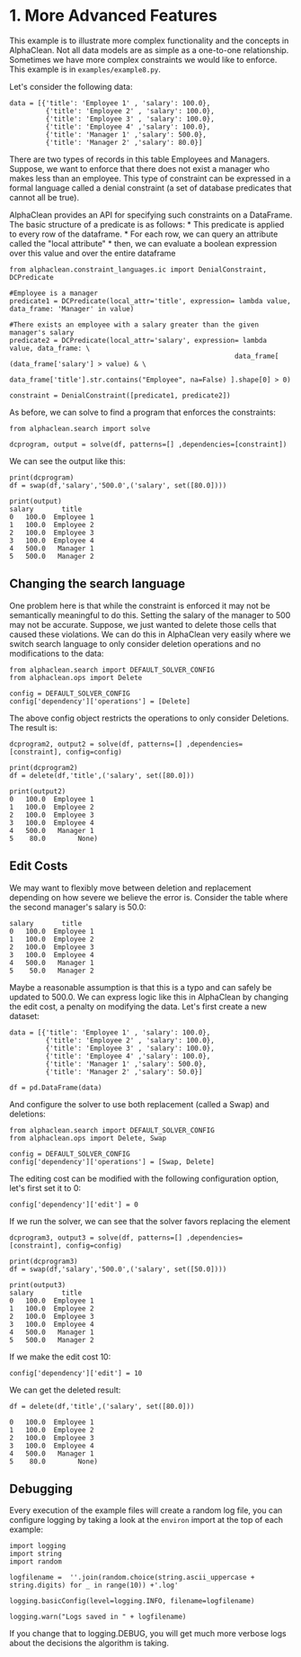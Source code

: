 # 1. More Advanced Features
This example is to illustrate more complex functionality and the concepts in AlphaClean. Not all data models are as simple as a one-to-one relationship. Sometimes we have more complex constraints we would like to enforce. This example is in `examples/example8.py`.

Let's consider the following data:
```
data = [{'title': 'Employee 1' , 'salary': 100.0}, 
         {'title': 'Employee 2' , 'salary': 100.0},
         {'title': 'Employee 3' , 'salary': 100.0},
         {'title': 'Employee 4' ,'salary': 100.0},
         {'title': 'Manager 1' ,'salary': 500.0},
         {'title': 'Manager 2' ,'salary': 80.0}]
```
There are two types of records in this table Employees and Managers. Suppose, we want to enforce that there does not exist a manager who makes less than an employee. This type of constraint can be expressed in a formal language called a denial constraint (a set of database predicates that cannot all be true).

AlphaClean provides an API for specifying such constraints on a DataFrame.
The basic structure of a predicate is as follows:
    * This predicate is applied to every row of the dataframe.
    * For each row, we can query an attribute called the "local attribute"
    * then, we can evaluate a boolean expression over this value and over the entire dataframe

```
from alphaclean.constraint_languages.ic import DenialConstraint, DCPredicate

#Employee is a manager
predicate1 = DCPredicate(local_attr='title', expression= lambda value, data_frame: 'Manager' in value)

#There exists an employee with a salary greater than the given manager's salary
predicate2 = DCPredicate(local_attr='salary', expression= lambda value, data_frame: \
                                                        data_frame[ (data_frame['salary'] > value) & \
                                                        data_frame['title'].str.contains("Employee", na=False) ].shape[0] > 0)

constraint = DenialConstraint([predicate1, predicate2])                                                    
```

As before, we can solve to find a program that enforces the constraints:
```
from alphaclean.search import solve

dcprogram, output = solve(df, patterns=[] ,dependencies=[constraint])
```
We can see the output like this:
```
print(dcprogram)
df = swap(df,'salary','500.0',('salary', set([80.0])))

print(output)
salary       title
0   100.0  Employee 1
1   100.0  Employee 2
2   100.0  Employee 3
3   100.0  Employee 4
4   500.0   Manager 1
5   500.0   Manager 2
```

## Changing the search language

One problem here is that while the constraint is enforced it may not be semantically meaningful to do this. Setting the salary of the manager to 500 may not be accurate. Suppose, we just wanted to delete those cells that caused these violations. We can do this in AlphaClean very easily where we switch search language to only consider deletion operations and no modifications to the data:
```
from alphaclean.search import DEFAULT_SOLVER_CONFIG
from alphaclean.ops import Delete

config = DEFAULT_SOLVER_CONFIG
config['dependency']['operations'] = [Delete]
```
The above config object restricts the operations to only consider Deletions. 
The result is:
```
dcprogram2, output2 = solve(df, patterns=[] ,dependencies=[constraint], config=config)

print(dcprogram2)
df = delete(df,'title',('salary', set([80.0]))

print(output2)
0   100.0  Employee 1
1   100.0  Employee 2
2   100.0  Employee 3
3   100.0  Employee 4
4   500.0   Manager 1
5    80.0        None)
```

## Edit Costs
We may want to flexibly move between deletion and replacement depending on how severe we believe the error is. Consider the table where the second manager's salary is 50.0:
```
salary       title
0   100.0  Employee 1
1   100.0  Employee 2
2   100.0  Employee 3
3   100.0  Employee 4
4   500.0   Manager 1
5    50.0   Manager 2
```
Maybe a reasonable assumption is that this is a typo and can safely be updated to 500.0. We can express logic like this in AlphaClean by changing the edit cost, a penalty on modifying the data. Let's first create a new dataset:
```
data = [{'title': 'Employee 1' , 'salary': 100.0}, 
         {'title': 'Employee 2' , 'salary': 100.0},
         {'title': 'Employee 3' , 'salary': 100.0},
         {'title': 'Employee 4' ,'salary': 100.0},
         {'title': 'Manager 1' ,'salary': 500.0},
         {'title': 'Manager 2' ,'salary': 50.0}]

df = pd.DataFrame(data)
```

And configure the solver to use both replacement (called a Swap) and deletions:
```
from alphaclean.search import DEFAULT_SOLVER_CONFIG
from alphaclean.ops import Delete, Swap

config = DEFAULT_SOLVER_CONFIG
config['dependency']['operations'] = [Swap, Delete]
```

The editing cost can be modified with the following configuration option, let's first set it to 0:
```
config['dependency']['edit'] = 0
```
If we run the solver, we can see that the solver favors replacing the element
```
dcprogram3, output3 = solve(df, patterns=[] ,dependencies=[constraint], config=config)

print(dcprogram3)
df = swap(df,'salary','500.0',('salary', set([50.0])))   

print(output3)
salary       title
0   100.0  Employee 1
1   100.0  Employee 2
2   100.0  Employee 3
3   100.0  Employee 4
4   500.0   Manager 1
5   500.0   Manager 2
```

If we make the edit cost 10:
```
config['dependency']['edit'] = 10
```

We can get the deleted result:
```
df = delete(df,'title',('salary', set([80.0]))

0   100.0  Employee 1
1   100.0  Employee 2
2   100.0  Employee 3
3   100.0  Employee 4
4   500.0   Manager 1
5    80.0        None)
```

## Debugging
Every execution of the example files will create a random log file, you can configure logging by taking a look at the `environ` import at the top of each example:
```
import logging 
import string
import random

logfilename =  ''.join(random.choice(string.ascii_uppercase + string.digits) for _ in range(10)) +'.log'

logging.basicConfig(level=logging.INFO, filename=logfilename) 

logging.warn("Logs saved in " + logfilename)
```

If you change that to logging.DEBUG, you will get much more verbose logs about the decisions the algorithm is taking.



